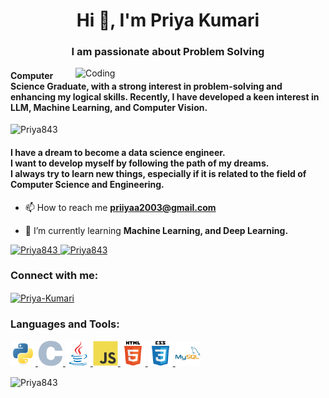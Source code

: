 <h1 align="center">Hi 👋, I'm Priya Kumari</h1>
<h3 align="center">I am passionate about Problem Solving</h3>
<img align="right" alt="Coding" width="400" src="https://i.pinimg.com/originals/e7/26/c7/e726c74ac081eed50feee1433d12c998.gif">

<h4 align="left">Computer Science Graduate, with a strong interest in problem-solving and enhancing my logical skills. Recently, I have developed a keen interest in LLM, Machine Learning, and Computer Vision.</h4>

<p align="left"> <img src="https://komarev.com/ghpvc/?username=Priya843&label=Profile%20views&color=0e75b6&style=flat" alt="Priya843" /> </p>

<h4 align="left">I have a dream to become a data science engineer.<br>I want to develop myself by following the path of my dreams.<br> I always try to learn new things, especially if it is related to the field of Computer Science and Engineering.</h4>

- 📫 How to reach me **priiyaa2003@gmail.com**

- 🌱 I’m currently learning **Machine Learning, and Deep Learning.**

<p align="left">
<a href="https://github.com/Priya843">
  <img height="160em" src="https://github-readme-stats.vercel.app/api/top-langs?username=Priya843&show_icons=true&locale=en&layout=compact" alt="Priya843" />
  <img height="160em" src="https://github-readme-stats.vercel.app/api?username=Priya843&show_icons=true&locale=en" alt="Priya843" />
</a>
</p>

<h3 align="left">Connect with me:</h3>
<p align="left">
 <a href="https://www.linkedin.com/in/priya-kumari-5386451ba/" target="blank"><img align="center" src="https://raw.githubusercontent.com/rahuldkjain/github-profile-readme-generator/master/src/images/icons/Social/linked-in-alt.svg" alt="Priya-Kumari" height="30" width="40" /></a>
</p>

<h3 align="left">Languages and Tools:</h3>
<p align="left"> 
    <a href="https://www.python.org" target="_blank" rel="noreferrer"> 
        <img src="https://raw.githubusercontent.com/devicons/devicon/master/icons/python/python-original.svg" alt="python" width="40" height="40"/> 
    </a>
    <a href="https://www.cprogramming.com/" target="_blank" rel="noreferrer"> 
        <img src="https://raw.githubusercontent.com/devicons/devicon/master/icons/c/c-original.svg" alt="c" width="40" height="40"/> 
    </a> 
    <a href="https://www.java.com" target="_blank" rel="noreferrer"> 
        <img src="https://raw.githubusercontent.com/devicons/devicon/master/icons/java/java-original.svg" alt="java" width="40" height="40"/> 
    </a> 
    <a href="https://www.w3schools.com/js/" target="_blank" rel="noreferrer"> 
        <img src="https://raw.githubusercontent.com/devicons/devicon/master/icons/javascript/javascript-original.svg" alt="javascript" width="40" height="40"/> 
    </a> 
    <a href="https://www.w3schools.com/html/" target="_blank" rel="noreferrer"> 
        <img src="https://raw.githubusercontent.com/devicons/devicon/master/icons/html5/html5-original-wordmark.svg" alt="html5" width="40" height="40"/> 
    </a> 
    <a href="https://www.w3schools.com/css/" target="_blank" rel="noreferrer"> 
        <img src="https://raw.githubusercontent.com/devicons/devicon/master/icons/css3/css3-original-wordmark.svg" alt="css3" width="40" height="40"/> 
    </a>
    <a href="https://www.mysql.com/" target="_blank" rel="noreferrer"> 
        <img src="https://raw.githubusercontent.com/devicons/devicon/master/icons/mysql/mysql-original-wordmark.svg" alt="mysql" width="40" height="40"/> 
    </a>
</p>

<p><img align="center" src="https://github-readme-streak-stats.herokuapp.com/?user=Priya843&" alt="Priya843" /></p>
